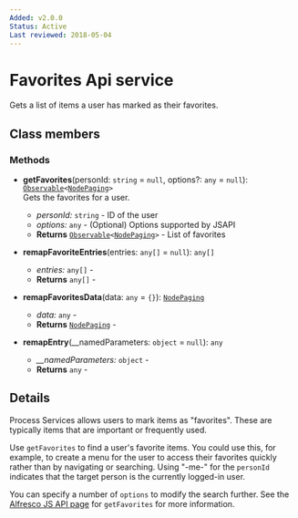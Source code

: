 ```yaml
---
Added: v2.0.0
Status: Active
Last reviewed: 2018-05-04
---
```


# Favorites Api service

Gets a list of items a user has marked as their favorites.

## Class members

### Methods

-   **getFavorites**(personId: `string` = `null`, options?: `any` = `null`): [`Observable`](http://reactivex.io/documentation/observable.html)`<`[`NodePaging`](../../lib/content-services/document-list/models/document-library.model.ts)`>`<br/>
    Gets the favorites for a user.
    -   _personId:_ `string`  - ID of the user
    -   _options:_ `any`  - (Optional) Options supported by JSAPI
    -   **Returns** [`Observable`](http://reactivex.io/documentation/observable.html)`<`[`NodePaging`](../../lib/content-services/document-list/models/document-library.model.ts)`>` - List of favorites
-   **remapFavoriteEntries**(entries: `any[]` = `null`): `any[]`<br/>

    -   _entries:_ `any[]`  - 
    -   **Returns** `any[]` - 

-   **remapFavoritesData**(data: `any` = `{}`): [`NodePaging`](../../lib/content-services/document-list/models/document-library.model.ts)<br/>

    -   _data:_ `any`  - 
    -   **Returns** [`NodePaging`](../../lib/content-services/document-list/models/document-library.model.ts) - 

-   **remapEntry**(\_\_namedParameters: `object` = `null`): `any`<br/>

    -   _\_\_namedParameters:_ `object`  - 
    -   **Returns** `any` -

## Details

Process Services allows users to mark items as "favorites". These are typically
items that are important or frequently used.

Use `getFavorites` to find a user's favorite items. You could use this, for example,
to create a menu for the user to access their favorites quickly rather than by
navigating or searching. Using "-me-" for the `personId` indicates that the target 
person is the currently logged-in user.

You can specify a number of `options` to modify the search further. See the
[Alfresco JS API page](https://github.com/Alfresco/alfresco-js-api/blob/master/src/alfresco-core-rest-api/docs/FavoritesApi.md#getfavorites)
for `getFavorites` for more information.
